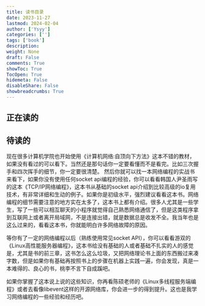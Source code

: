 ```yaml
---
title: 读书目录
date: 2023-11-27
lastmod: 2024-02-04
author: ['Ysyy']
categories: ['']
tags: ['book']
description: 
weight: None
draft: False
comments: True
showToc: True
TocOpen: True
hidemeta: False
disableShare: False
showbreadcrumbs: True
---
```

## 正在读的

## 待读的

现在很多计算机学院也开始使用《计算机网络:自顶向下方法》这本不错的教材，如果没有看过的可以看下。当然还是那句话你一定要看懂而不是看完。比如三次握手和四次挥手的细节，你一定要很清楚。
然后你就可以找一本网络编程的实战书来看下，如果你没有使用任何socket api编程的经验，你可以看看韩国人尹圣雨写的这本《TCP/IP网络编程》，这本书从基础的socket api介绍到比较高级的io复用技术，有非常详细和生动的例子。如果你是初级水平，强烈建议看看这本书。网络编程的细节需要注意的地方实在太多了，这本书上都有介绍。很多人尤其是一些学生，写了一些可以相互聊天的小程序就觉得自己熟悉网络通信了，但是这类程序拿到互联网上或者离开局域网，不是连接出错，就是数据总是收发不全。我当年也是这么过来的，看看这本书，你就能明白许多网络故障的原因。

等你有了一定的网络编程以后（熟练使用常见socket API），你可以看看游双的《Linux高性能服务器编程》，这本书给没有基础的人或者基础不扎实的人的感觉是，尤其是书的前三章，这书怎么这么垃圾，又把网络理论书上面的东西搬过来凑字数，但是如果你有基础再按照书上的步骤在机器上实践一遍，你会发现，真是一本难得的、良心的书，桃李不言下自成蹊吧。

如果你掌握了这本说上说的这些知识，你再看陈硕老师的《Linux多线程服务端编程》或者去看像libevent这样的开源网络库，你会进一步的得到提升。这也是我学习网络编程的一些经验和经历吧。